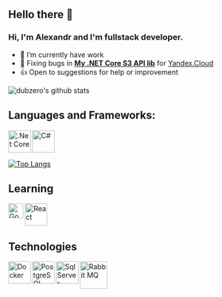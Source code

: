 ## Hello there 👋

### Hi, I'm Alexandr and I'm fullstack developer.

- 🔭 I’m currently have work
- 🐛 Fixing bugs in **[My .NET Core S3 API lib](https://github.com/DubZero/AspNetCore.Yandex.ObjectStorage)** for [Yandex.Cloud](https://cloud.yandex.ru)
- 👍 Open to suggestions for help or improvement

![dubzero's github stats](https://github-readme-stats.vercel.app/api?username=DubZero&show_icons=true&title_color=fff&icon_color=79ff97&text_color=9f9f9f&bg_color=151515)

## Languages and Frameworks:

<img align="left" alt=".Net Core" width="45px" src="https://upload.wikimedia.org/wikipedia/commons/thumb/e/ee/.NET_Core_Logo.svg/512px-.NET_Core_Logo.svg.png" />
<img align="rigth" alt="C#" width="45px" src="https://static.cdnlogo.com/logos/c/27/c.svg" />

[![Top Langs](https://github-readme-stats.vercel.app/api/top-langs/?username=DubZero&layout=compact&show_icons=true&title_color=fff&icon_color=79ff97&text_color=9f9f9f&bg_color=151515)](https://github.com/anuraghazra/github-readme-stats)

## Learning

<img align="left" alt="Go lang" width="30px" src="https://seeklogo.com/images/G/go-logo-046185B647-seeklogo.com.png" />
<img align="rigth" alt="React" width="45px" src="https://upload.wikimedia.org/wikipedia/commons/thumb/a/a7/React-icon.svg/1280px-React-icon.svg.png" />

## Technologies

<img align="left" alt="Docker" width="45px" src="https://cdn.worldvectorlogo.com/logos/docker.svg" />
<img align="left" alt="PostgreSQL" width="45px" src="https://upload.wikimedia.org/wikipedia/commons/thumb/2/29/Postgresql_elephant.svg/1200px-Postgresql_elephant.svg.png" />
<img align="left" alt="Sql Server" width="45px" src="https://www.svgrepo.com/show/303229/microsoft-sql-server-logo.svg" />
<img align="rigth" alt="Rabbit MQ" width="55px" src="https://upload.wikimedia.org/wikipedia/commons/thumb/7/71/RabbitMQ_logo.svg/2560px-RabbitMQ_logo.svg.png" />


<!--
**DubZero/DubZero** is a ✨ _special_ ✨ repository because its `README.md` (this file) appears on your GitHub profile.
-->
